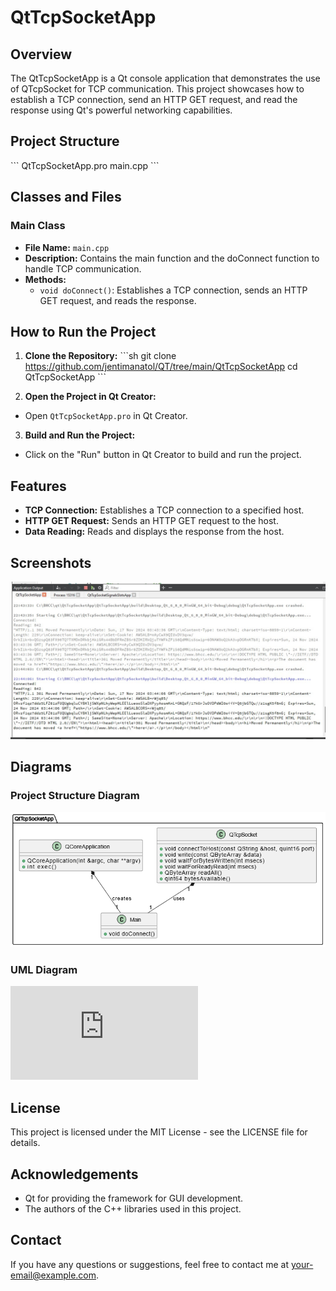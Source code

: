 # QtTcpSocketApp 
 
## Overview 
The QtTcpSocketApp is a Qt console application that demonstrates the use of QTcpSocket for TCP communication. This project showcases how to establish a TCP connection, send an HTTP GET request, and read the response using Qt's powerful networking capabilities. 
 
## Project Structure 
\``` 
QtTcpSocketApp.pro 
main.cpp 
\``` 
 
## Classes and Files 
 
### Main Class 
- **File Name:** `main.cpp` 
- **Description:** Contains the main function and the doConnect function to handle TCP communication. 
- **Methods:** 
  - `void doConnect()`: Establishes a TCP connection, sends an HTTP GET request, and reads the response. 
 
## How to Run the Project 
1. **Clone the Repository:** 
  \```sh 
  git clone https://github.com/jentimanatol/QT/tree/main/QtTcpSocketApp 
  cd QtTcpSocketApp 
  \``` 
 
2. **Open the Project in Qt Creator:** 
  - Open `QtTcpSocketApp.pro` in Qt Creator. 
 
3. **Build and Run the Project:** 
  - Click on the "Run" button in Qt Creator to build and run the project. 
 
## Features 
- **TCP Connection:** Establishes a TCP connection to a specified host. 
- **HTTP GET Request:** Sends an HTTP GET request to the host. 
- **Data Reading:** Reads and displays the response from the host. 
 
## Screenshots 
![Application Output](https://github.com/jentimanatol/QT/blob/main/QtTcpSocketApp/QtTcpSocketApp/AplicationOutput.jpg) 
 
## Diagrams 
### Project Structure Diagram 
![Project Structure Diagram](https://github.com/jentimanatol/QT/blob/main/QtTcpSocketApp/QtTcpSocketApp/Untitled%20Diagram.drawio.png) 
 
### UML Diagram 
![UML Diagram](https://github.com/jentimanatol/QT/blob/main/QtTcpSocketApp/QtTcpSocketApp/UMLDiagram.txt) 
 
## License 
This project is licensed under the MIT License - see the LICENSE file for details. 
 
## Acknowledgements 
- Qt for providing the framework for GUI development. 
- The authors of the C++ libraries used in this project. 
 
## Contact 
If you have any questions or suggestions, feel free to contact me at [your-email@example.com](mailto:your-email@example.com). 
